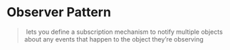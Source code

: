 # Observer  Pattern 

>   lets you define a subscription mechanism to notify multiple objects about any events that happen to the object they’re observing

